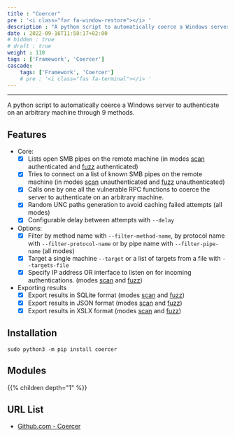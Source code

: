 ```yaml
---
title : "Coercer"
pre : '<i class="far fa-window-restore"></i> '
description : "A python script to automatically coerce a Windows server to authenticate on an arbitrary machine through 9 methods."
date : 2022-09-16T11:58:17+02:00
# hidden : true
# draft : true
weight : 110
tags : ['Framework', 'Coercer']
cascade:
    tags: ['Framework', 'Coercer']
    # pre : '<i class="fas fa-terminal"></i> '
---
```


---

A python script to automatically coerce a Windows server to authenticate on an arbitrary machine through 9 methods.

## Features

- Core:
  - [x] Lists open SMB pipes on the remote machine (in modes [scan](https://github.com/p0dalirius/Coercer/blob/master/documentation/Scan-mode.md) authenticated and [fuzz](https://github.com/p0dalirius/Coercer/blob/master/documentation/Fuzz-mode.md) authenticated)
  - [x] Tries to connect on a list of known SMB pipes on the remote machine (in modes [scan](https://github.com/p0dalirius/Coercer/blob/master/documentation/Scan-mode.md) unauthenticated and [fuzz](https://github.com/p0dalirius/Coercer/blob/master/documentation/Fuzz-mode.md) unauthenticated)
  - [x] Calls one by one all the vulnerable RPC functions to coerce the server to authenticate on an arbitrary machine.
  - [x] Random UNC paths generation to avoid caching failed attempts (all modes)
  - [x] Configurable delay between attempts with `--delay`
- Options:
  - [x] Filter by method name with `--filter-method-name`, by protocol name with `--filter-protocol-name` or by pipe name with `--filter-pipe-name` (all modes)
  - [x] Target a single machine `--target` or a list of targets from a file with `--targets-file`
  - [x] Specify IP address OR interface to listen on for incoming authentications. (modes [scan](https://github.com/p0dalirius/Coercer/blob/master/documentation/Scan-mode.md) and [fuzz](https://github.com/p0dalirius/Coercer/blob/master/documentation/Fuzz-mode.md))
- Exporting results
  - [x] Export results in SQLite format (modes [scan](https://github.com/p0dalirius/Coercer/blob/master/documentation/Scan-mode.md) and [fuzz](https://github.com/p0dalirius/Coercer/blob/master/documentation/Fuzz-mode.md))
  - [x] Export results in JSON format (modes [scan](https://github.com/p0dalirius/Coercer/blob/master/documentation/Scan-mode.md) and [fuzz](https://github.com/p0dalirius/Coercer/blob/master/documentation/Fuzz-mode.md))
  - [x] Export results in XSLX format (modes [scan](https://github.com/p0dalirius/Coercer/blob/master/documentation/Scan-mode.md) and [fuzz](https://github.com/p0dalirius/Coercer/blob/master/documentation/Fuzz-mode.md))

## Installation

```plain
sudo python3 -m pip install coercer
```

## Modules

{{% children depth="1" %}}

## URL List

- [Github.com - Coercer](https://github.com/p0dalirius/Coercer)
